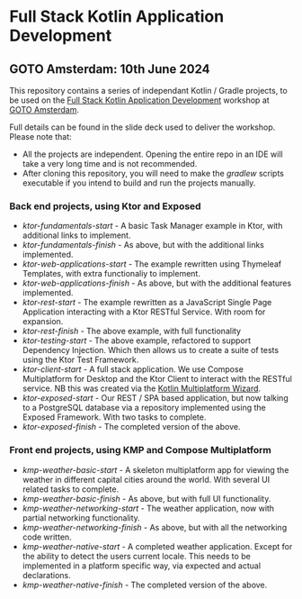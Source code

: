 # Full Stack Kotlin Application Development
## GOTO Amsterdam: 10th June 2024

This repository contains a series of independant Kotlin / Gradle projects, to be used on the [Full Stack Kotlin Application Development](https://gotoams.nl/2024/masterclasses/438/full-stack-kotlin-application-development) workshop at [GOTO Amsterdam](https://gotoams.nl/2024).

Full details can be found in the slide deck used to deliver the workshop. Please note that:

* All the projects are independent. Opening the entire repo in an IDE will take a very long time and is not recommended. 
* After cloning this repository, you will need to make the *gradlew* scripts executable if you intend to build and run the projects manually.

### Back end projects, using Ktor and Exposed

* *ktor-fundamentals-start* - A basic Task Manager example in Ktor, with additional links to implement.
* *ktor-fundamentals-finish* - As above, but with the additional links implemented.
* *ktor-web-applications-start* - The example rewritten using Thymeleaf Templates, with extra functionaliy to implement.
* *ktor-web-applications-finish* - As above, but with the additional features implemented.
* *ktor-rest-start* - The example rewritten as a JavaScript Single Page Application interacting with a Ktor RESTful Service. With room for expansion.
* *ktor-rest-finish* - The above example, with full functionality
* *ktor-testing-start* - The above example, refactored to support Dependency Injection. Which then allows us to create a suite of tests using the Ktor Test Framework.
* *ktor-client-start* - A full stack application. We use Compose Multiplatform for Desktop and the Ktor Client to interact with the RESTful service. NB this was created via the [Kotlin Multiplatform Wizard](https://kmp.jetbrains.com/).
* *ktor-exposed-start* - Our REST / SPA based application, but now talking to a PostgreSQL database via a repository implemented using the Exposed Framework. With two tasks to complete.
* *ktor-exposed-finish* - The completed version of the above.

### Front end projects, using KMP and Compose Multiplatform

 * *kmp-weather-basic-start* - A skeleton multiplatform app for viewing the weather in different capital cities around the world. With several UI related tasks to complete.
* *kmp-weather-basic-finish* - As above, but with full UI functionality.
* *kmp-weather-networking-start* - The weather application, now with partial networking functionality. 
* *kmp-weather-networking-finish* - As above, but with all the networking code written.
* *kmp-weather-native-start* - A completed weather application. Except for the ability to detect the users current locale. This needs to be implemented in a platform specific way, via expected and actual declarations.
* *kmp-weather-native-finish* - The completed version of the above.
